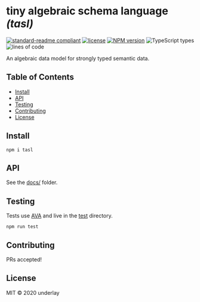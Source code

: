 # tiny algebraic schema language _(tasl)_

[![standard-readme compliant](https://img.shields.io/badge/readme%20style-standard-brightgreen.svg)](https://github.com/RichardLitt/standard-readme) [![license](https://img.shields.io/github/license/underlay/tasl)](https://opensource.org/licenses/MIT) [![NPM version](https://img.shields.io/npm/v/tasl)](https://www.npmjs.com/package/tasl) ![TypeScript types](https://img.shields.io/npm/types/tasl) ![lines of code](https://img.shields.io/tokei/lines/github/underlay/tasl)

An algebraic data model for strongly typed semantic data.

## Table of Contents

- [Install](#install)
- [API](#api)
- [Testing](#testing)
- [Contributing](#contributing)
- [License](#license)

## Install

```
npm i tasl
```

## API

See the [docs/](./docs) folder.

## Testing

Tests use [AVA](https://github.com/avajs/ava) and live in the [test](./test/) directory.

```
npm run test
```

## Contributing

PRs accepted!

## License

MIT © 2020 underlay
